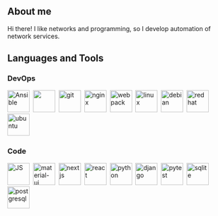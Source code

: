 ## About me
Hi there! I like networks and programming, so I develop automation of network services.

## Languages and Tools

<div>
<h3>DevOps</h3>
  <img src="https://cdn.jsdelivr.net/gh/devicons/devicon/icons/ansible/ansible-plain.svg" title="Ansible" alt="Ansible" width="50"/>&nbsp;
  <img src="https://cdn.jsdelivr.net/gh/devicons/devicon/icons/docker/docker-original-wordmark.svg" title="" alt="" width="50"/>&nbsp;
  <img src="https://cdn.jsdelivr.net/gh/devicons/devicon/icons/git/git-original-wordmark.svg" title="git" alt="git" width="50"/>&nbsp;
  <img src="https://cdn.jsdelivr.net/gh/devicons/devicon/icons/nginx/nginx-original.svg" title="nginx" alt="nginx" width="50"/>&nbsp;
  <img src="https://cdn.jsdelivr.net/gh/devicons/devicon/icons/webpack/webpack-plain-wordmark.svg" title="webpack" alt="webpack" width="50"/>&nbsp;
  <img src="https://cdn.jsdelivr.net/gh/devicons/devicon/icons/linux/linux-original.svg" title="linux" alt="linux" width="50"/>&nbsp;
  <img src="https://cdn.jsdelivr.net/gh/devicons/devicon/icons/debian/debian-original-wordmark.svg" title="debian" alt="debian" width="50"/>&nbsp;
  <img src="https://cdn.jsdelivr.net/gh/devicons/devicon/icons/redhat/redhat-original-wordmark.svg" title="redhat" alt="redhat" width="50"/>&nbsp;
  <img src="https://cdn.jsdelivr.net/gh/devicons/devicon/icons/ubuntu/ubuntu-plain-wordmark.svg" title="ubuntu" alt="ubuntu" width="50"/>&nbsp;
<h3>Code</h3>
  <img src="https://cdn.jsdelivr.net/gh/devicons/devicon/icons/javascript/javascript-plain.svg" title="JS" alt="JS" width="50"/>&nbsp;
  <img src="https://cdn.jsdelivr.net/gh/devicons/devicon/icons/materialui/materialui-plain.svg" title="material-ui" alt="material-ui" width="50"/>&nbsp;
  <img src="https://cdn.jsdelivr.net/gh/devicons/devicon/icons/nextjs/nextjs-original-wordmark.svg" title="nextjs" alt="nextjs" width="50"/>&nbsp;
  <img src="https://cdn.jsdelivr.net/gh/devicons/devicon/icons/react/react-original-wordmark.svg" title="react" alt="react" width="50"/>&nbsp;
  <img src="https://cdn.jsdelivr.net/gh/devicons/devicon/icons/python/python-original-wordmark.svg" title="python" alt="python" width="50"/>&nbsp;
  <img src="https://cdn.jsdelivr.net/gh/devicons/devicon/icons/django/django-plain-wordmark.svg" title="django" alt="django" width="50"/>&nbsp;
  <img src="https://cdn.jsdelivr.net/gh/devicons/devicon/icons/pytest/pytest-original-wordmark.svg" title="pytest" alt="pytest" width="50"/>&nbsp;
  <img src="https://cdn.jsdelivr.net/gh/devicons/devicon/icons/sqlite/sqlite-original-wordmark.svg" title="sqlite" alt="sqlite" width="50"/>&nbsp;
  <img src="https://cdn.jsdelivr.net/gh/devicons/devicon/icons/postgresql/postgresql-original-wordmark.svg" title="postgresql" alt="postgresql" width="50"/>&nbsp;
</div>          
<!--
**mfilinov/mfilinov** is a ✨ _special_ ✨ repository because its `README.md` (this file) appears on your GitHub profile.

Here are some ideas to get you started:

- 🔭 I’m currently working on ...
- 🌱 I’m currently learning ...
- 👯 I’m looking to collaborate on ...
- 🤔 I’m looking for help with ...
- 💬 Ask me about ...
- 📫 How to reach me: ...
- 😄 Pronouns: ...
- ⚡ Fun fact: ...
  -->
